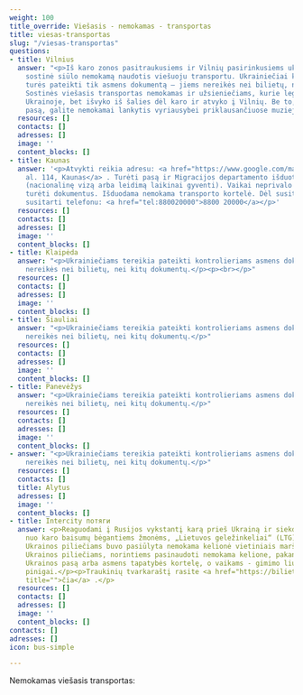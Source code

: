 ```yaml
---
weight: 100
title_override: Viešasis - nemokamas - transportas
title: viesas-transportas
slug: "/viesas-transportas"
questions:
- title: Vilnius
  answer: "<p>Iš karo zonos pasitraukusiems ir Vilnių pasirinkusiems ukrainiečiams
    sostinė siūlo nemokamą naudotis viešuoju transportu. Ukrainiečiai kontrolieriams
    turės pateikti tik asmens dokumentą – jiems nereikės nei bilietų, nei kitų dokumentų.
    Sostinės viešasis transportas nemokamas ir užsieniečiams, kurie legaliai gyveno
    Ukrainoje, bet išvyko iš šalies dėl karo ir atvyko į Vilnių. Be to, turėdami Ukrainos
    pasą, galite nemokamai lankytis vyriausybei priklausančiuose muziejuose.</p>"
  resources: []
  contacts: []
  adresses: []
  image: ''
  content_blocks: []
- title: Kaunas
  answer: '<p>Atvykti reikia adresu: <a href="https://www.google.com/maps/place/Laisv%C4%97s+al.+114,+Kaunas+44253/data=!4m2!3m1!1s0x46e7220c70835701:0xa8d6f940092cf0b8?sa=X&amp;ved=2ahUKEwjHtMyHptL2AhXfAxAIHSxXCYAQ8gF6BAgYEAE">Laisvės
    al. 114, Kaunas</a> . Turėti pasą ir Migracijos departamento išduotą dokumentą
    (nacionalinę vizą arba leidimą laikinai gyventi). Vaikai neprivalo ateiti, užtenka
    turėti dokumentus. Išduodama nemokama transporto kortelė. Dėl susitikimo galite
    susitarti telefonu: <a href="tel:880020000">8800 20000</a></p>'
  resources: []
  contacts: []
  adresses: []
  image: ''
  content_blocks: []
- title: Klaipėda
  answer: "<p>Ukrainiečiams tereikia pateikti kontrolieriams asmens dokumentą – jiems
    nereikės nei bilietų, nei kitų dokumentų.</p><p><br></p>"
  resources: []
  contacts: []
  adresses: []
  image: ''
  content_blocks: []
- title: Šiauliai
  answer: "<p>Ukrainiečiams tereikia pateikti kontrolieriams asmens dokumentą – jiems
    nereikės nei bilietų, nei kitų dokumentų.</p>"
  resources: []
  contacts: []
  adresses: []
  image: ''
  content_blocks: []
- title: Panevėžys
  answer: "<p>Ukrainiečiams tereikia pateikti kontrolieriams asmens dokumentą – jiems
    nereikės nei bilietų, nei kitų dokumentų.</p>"
  resources: []
  contacts: []
  adresses: []
  image: ''
  content_blocks: []
- answer: "<p>Ukrainiečiams tereikia pateikti kontrolieriams asmens dokumentą – jiems
    nereikės nei bilietų, nei kitų dokumentų.</p>"
  resources: []
  contacts: []
  title: Alytus
  adresses: []
  image: ''
  content_blocks: []
- title: Intercity потяги
  answer: <p>Reaguodami į Rusijos vykstantį karą prieš Ukrainą ir siekdami padėti
    nuo karo baisumų bėgantiems žmonėms, „Lietuvos geležinkeliai“ (LTG) pradeda talkinti.
    Ukrainos piliečiams buvo pasiūlyta nemokama kelionė vietiniais maršrutais Lietuvoje.
    Ukrainos piliečiams, norintiems pasinaudoti nemokama kelione, pakanka pateikti
    Ukrainos pasą arba asmens tapatybės kortelę, o vaikams - gimimo liudijimą.grynieji
    pinigai.</p><p>Traukinių tvarkaraštį rasite <a href="https://bilietas.ltglink.lt/timetable"
    title="">čia</a> .</p>
  resources: []
  contacts: []
  adresses: []
  image: ''
  content_blocks: []
contacts: []
adresses: []
icon: bus-simple

---
```

Nemokamas viešasis transportas: